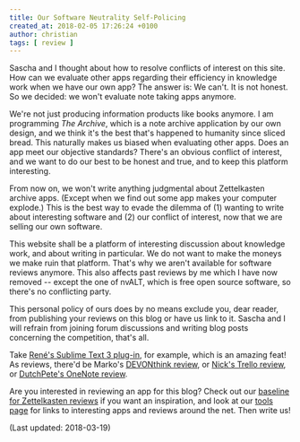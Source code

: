 ```yaml
---
title: Our Software Neutrality Self-Policing
created_at: 2018-02-05 17:26:24 +0100
author: christian
tags: [ review ]
---
```


Sascha and I thought about how to resolve conflicts of interest on this site. How can we evaluate other apps regarding their efficiency in knowledge work when we have our own app? The answer is: We can't. It is not honest. So we decided: we won't evaluate note taking apps anymore.

We're not just producing information products like books anymore. I am programming _The Archive_, which is a note archive application by our own design, and we think it's the best that's happened to humanity since sliced bread. This naturally makes us biased when evaluating other apps. Does an app meet our objective standards? There's an obvious conflict of interest, and we want to do our best to be honest and true, and to keep this platform interesting.

From now on, we won't write anything judgmental about Zettelkasten archive apps. (Except when we find out some app makes your computer explode.) This is the best way to evade the dilemma of (1) wanting to write about interesting software and (2) our conflict of interest, now that we are selling our own software.

This website shall be a platform of interesting discussion about knowledge work, and about writing in particular. We do not want to make the moneys we make ruin that platform. That's why we aren't available for software reviews anymore. This also affects past reviews by me which I have now removed -- except the one of nvALT, which is free open source software, so there's no conflicting party.

This personal policy of ours does by no means exclude you, dear reader, from publishing your reviews on this blog or have us link to it. Sascha and I will refrain from joining forum discussions and writing blog posts concerning the competition, that's all.

Take [René's Sublime Text 3 plug-in](//zettelkasten.de/posts/2017/11/sublime-text-plugin/), for example, which is an amazing feat! As reviews, there'd be Marko's [DEVONthink review](//zettelkasten.de/posts/2014/12/devonthink-zettelkasten-review/), or [Nick's Trello review](//zettelkasten.de/posts/2017/01/trello-zettelkasten-implementation/), or [DutchPete's OneNote review](//zettelkasten.de/posts/2015/12/one-note-review/).

Are you interested in reviewing an app for this blog? Check out our [baseline for Zettelkasten reviews](/posts/baseline-zettelkasten-software-reviews/) if you want an inspiration, and look at our [tools page](/tools/) for links to interesting apps and reviews around the net. Then write us!

(Last updated: 2018-03-19)